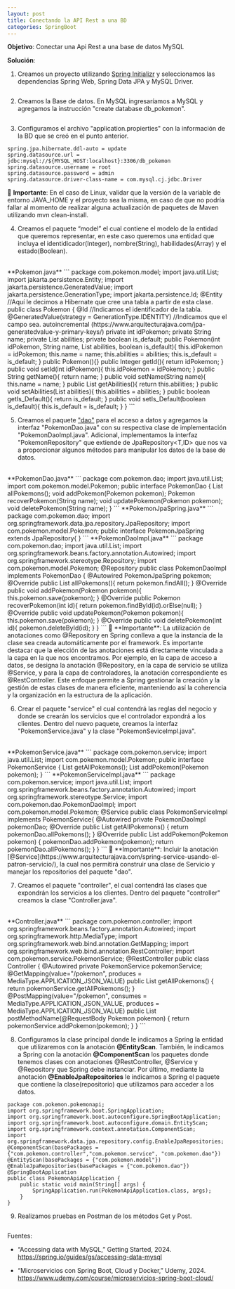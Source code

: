 ```yaml
---
layout: post
title: Conectando la API Rest a una BD
categories: SpringBoot
---
```

**Objetivo**: Conectar una Api Rest a una base de datos MySQL

**Solución**:
1. Creamos un proyecto utilizando [Spring Initializr](https://start.spring.io/) y seleccionamos las dependencias Spring Web, Spring Data JPA y MySQL Driver.
<img src="/blog/_img/createProjectDB.gif" alt="" />

2. Creamos la Base de datos. En MySQL ingresaríamos a MySQL y agregamos la instrucción "create database db_pokemon".
<img src="/blog/_img/createMySQLDB.png" alt="" />

3. Configuramos el archivo "application.propierties" con la información de la BD que se creó en el punto anterior.
```
spring.jpa.hibernate.ddl-auto = update
spring.datasource.url = jdbc:mysql://${MYSQL_HOST:localhost}:3306/db_pokemon
spring.datasource.username = root
spring.datasource.password = admin
spring.datasource.driver-class-name = com.mysql.cj.jdbc.Driver
```
&#129488; **Importante**: En el caso de Linux, validar que la versión de la variable de entorno JAVA_HOME y el proyecto sea la misma, en caso de que no podría fallar al momento de realizar alguna actualización de paquetes de Maven utilizando mvn clean-install.

4. Creamos el paquete “model” el cual contiene el modelo de la entidad que queremos representar, en este caso queremos una entidad que incluya el identidicador(Integer), nombre(String), habilidades(Array) y el estado(Boolean).
<br>
**Pokemon.java**
```
package com.pokemon.model;
import java.util.List;
import jakarta.persistence.Entity;
import jakarta.persistence.GeneratedValue;
import jakarta.persistence.GenerationType;
import jakarta.persistence.Id;
@Entity //Aquí le decimos a Hibernate que cree una tabla a partir de esta clase.
public class Pokemon {
    @Id //Indicamos el identificador de la tabla.
    @GeneratedValue(strategy = GenerationType.IDENTITY) //Indicamos que el campo sea. autoincremental (https://www.arquitecturajava.com/jpa-generatedvalue-y-primary-keys/)
    private int idPokemon;
    private String name;
    private List<String> abilities;
    private boolean is_default;
    public Pokemon(int idPokemon, String name, List<String> abilities, boolean is_default){
        this.idPokemon = idPokemon;
        this.name = name;
        this.abilities = abilities;
        this.is_default = is_default;
    }
    public Pokemon(){}
    public Integer getId(){
        return idPokemon;
    }
    public void setId(int idPokemon){
        this.idPokemon = idPokemon;
    }
    public String getName(){
        return name;
    }
    public void setName(String name){
        this.name = name;
    }
    public List<String> getAbilities(){
        return this.abilities;
    }
    public void setAbilities(List<String> abilities){
        this.abilities = abilities;
    }
    public boolean getIs_Default(){
        return is_default;
    }
    public void setIs_Default(boolean is_default){
        this.is_default = is_default;
    }
}
```

5. Creamos el paquete ["dao"](https://reactiveprogramming.io/blog/es/patrones-arquitectonicos/dao) para el acceso a datos y agregamos la interfaz "PokemonDao.java" con su respectiva clase de implementación "PokemonDaoImpl.java". Adicional, implementamos la interfaz "PokemonRepository" que extiende de JpaRepository<T,ID> que nos va a proporcionar algunos métodos para manipular los datos de la base de datos.
<br>
**PokemonDao.java**
```
package com.pokemon.dao;
import java.util.List;
import com.pokemon.model.Pokemon;
public interface PokemonDao {
    List<Pokemon> allPokemons();
    void addPokemon(Pokemon pokemon);
    Pokemon recoverPokemon(String name);
    void updatePokemon(Pokemon pokemon);
    void deletePokemon(String name);
}
```
**PokemonJpaSpring.java**
```
package com.pokemon.dao;
import org.springframework.data.jpa.repository.JpaRepository;
import com.pokemon.model.Pokemon;
public interface PokemonJpaSpring extends JpaRepository<Pokemon, Integer>{
}
```
**PokemonDaoImpl.java**
```
package com.pokemon.dao;
import java.util.List;
import org.springframework.beans.factory.annotation.Autowired;
import org.springframework.stereotype.Repository;
import com.pokemon.model.Pokemon;
@Repository
public class PokemonDaoImpl implements PokemonDao {
    @Autowired
    PokemonJpaSpring pokemon;
    @Override
    public List<Pokemon> allPokemons(){
        return pokemon.findAll();
    }
    @Override
    public void addPokemon(Pokemon pokemon){
        this.pokemon.save(pokemon);
    }
    @Override
    public Pokemon recoverPokemon(int id){
        return pokemon.findById(id).orElse(null);
    }
    @Override
    public void updatePokemon(Pokemon pokemon){
        this.pokemon.save(pokemon);
    }
    @Override
    public void deletePokemon(int id){
        pokemon.deleteById(id);
    }
}
```
&#129488; **Importante**: La utilización de anotaciones como @Repository en Spring conlleva a que la instancia de la clase sea creada automáticamente por el framework. Es importante destacar que la elección de las anotaciones está directamente vinculada a la capa en la que nos encontramos. Por ejemplo, en la capa de acceso a datos, se designa la anotación @Repository, en la capa de servicio se utiliza @Service, y para la capa de controladores, la anotación correspondiente es @RestController. Este enfoque permite a Spring gestionar la creación y la gestión de estas clases de manera eficiente, manteniendo así la coherencia y la organización en la estructura de la aplicación.

6. Crear el paquete "service" el cual contendrá las reglas del negocio y donde se crearán los servicios que el controlador expondrá a los clientes. Dentro del nuevo paquete, creamos la interfaz "PokemonService.java" y la clase "PokemonSeviceImpl.java".
<br>
**PokemonService.java**
```
package com.pokemon.service;
import java.util.List;
import com.pokemon.model.Pokemon;
public interface PokemonService {
    List<Pokemon> getAllPokemons();
    List<Pokemon> addPokemon(Pokemon pokemon);
}
```
**PokemonServiceImpl.java**
```
package com.pokemon.service;
import java.util.List;
import org.springframework.beans.factory.annotation.Autowired;
import org.springframework.stereotype.Service;
import com.pokemon.dao.PokemonDaoImpl;
import com.pokemon.model.Pokemon;
@Service
public class PokemonServiceImpl implements PokemonService{
    @Autowired
    private PokemonDaoImpl pokemonDao;
    @Override
    public List<Pokemon> getAllPokemons() {
        return pokemonDao.allPokemons();
    }
    @Override
    public List<Pokemon>  addPokemon(Pokemon pokemon) {
        pokemonDao.addPokemon(pokemon);
        return pokemonDao.allPokemons();
    }
}
```
&#129488; **Importante**: Incluir la anotación [@Service](https://www.arquitecturajava.com/spring-service-usando-el-patron-servicio/), la cual nos permitirá construir una clase de Servicio y manejar los repositorios del paquete "dao".

7. Creamos el paquete "controller", el cual contendrá las clases que expondrán los servicios a los clientes. Dentro del paquete "controller" creamos la clase "Controller.java".
<br>
**Controller.java**
```
package com.pokemon.controller;
import org.springframework.beans.factory.annotation.Autowired;
import org.springframework.http.MediaType;
import org.springframework.web.bind.annotation.GetMapping;
import org.springframework.web.bind.annotation.RestController;
import com.pokemon.service.PokemonService;
@RestController
public class Controller {
    @Autowired
    private PokemonService pokemonService;
    @GetMapping(value="/pokemon", produces = MediaType.APPLICATION_JSON_VALUE)
    public List<Pokemon> getAllPokemons() {
        return pokemonService.getAllPokemons();
    }
    @PostMapping(value="/pokemon", consumes = MediaType.APPLICATION_JSON_VALUE, produces = MediaType.APPLICATION_JSON_VALUE)
    public List<Pokemon> postMethodName(@RequestBody Pokemon pokemon) {
        return pokemonService.addPokemon(pokemon);
    }
}   
```

8. Configuramos la clase principal donde le indicamos a Spring la entidad que utilizaremos con la anotación **@EntityScan**. También, le indicamos a Spring con la anotación **@ComponentScan** los paquetes donde tenemos clases con anotaciones @RestController, @Service y @Repository que Spring debe instanciar. Por último, mediante la anotación **@EnableJpaRepositories** le indicamos a Spring el paquete que contiene la clase(repositorio) que utilizamos para acceder a los datos.
```
package com.pokemon.pokemonapi;
import org.springframework.boot.SpringApplication;
import org.springframework.boot.autoconfigure.SpringBootApplication;
import org.springframework.boot.autoconfigure.domain.EntityScan;
import org.springframework.context.annotation.ComponentScan;
import org.springframework.data.jpa.repository.config.EnableJpaRepositories;
@ComponentScan(basePackages = {"com.pokemon.controller","com.pokemon.service", "com.pokemon.dao"})
@EntityScan(basePackages = {"com.pokemon.model"})
@EnableJpaRepositories(basePackages = {"com.pokemon.dao"})
@SpringBootApplication
public class PokemonApiApplication {
	public static void main(String[] args) {
		SpringApplication.run(PokemonApiApplication.class, args);
	}
}
```

9. Realizamos pruebas en Postman de los métodos Get y Post.
<img src="/blog/_img/testApiDB.gif" alt="" />

<br>

Fuentes:
- “Accessing data with MySQL,” Getting Started, 2024. https://spring.io/guides/gs/accessing-data-mysql

- “Microservicios con Spring Boot, Cloud y Docker,” Udemy, 2024. https://www.udemy.com/course/microservicios-spring-boot-cloud/
‌